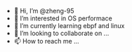 - 👋 Hi, I’m @zheng-95
- 👀 I’m interested in OS performace
- 🌱 I’m currently learning ebpf and linux
- 💞️ I’m looking to collaborate on ...
- 📫 How to reach me ...

<!---
zheng-95/zheng-95 is a ✨ special ✨ repository because its `README.md` (this file) appears on your GitHub profile.
You can click the Preview link to take a look at your changes.
--->
